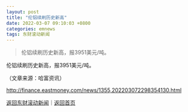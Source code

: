 ```yaml
---
layout: post
title: "伦铝续刷历史新高"
date: 2022-03-07 09:10:03 +0800
categories: emnews
tags: 东财滚动新闻
---
```

> 伦铝续刷历史新高，报3951美元/吨。

<p>伦铝续刷历史新高，报3951美元/吨。</p><p class="em_media">（文章来源：哈富资讯）</p>

<http://finance.eastmoney.com/news/1355,202203072298354130.html>

[返回东财滚动新闻](//finews.withounder.com/emnews/)｜[返回首页](//finews.withounder.com/)